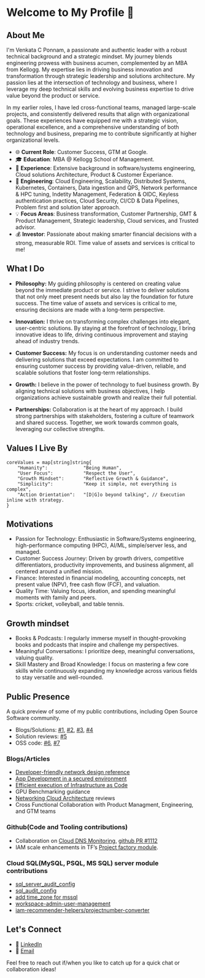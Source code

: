 # Welcome to My Profile 👋

## About Me

I'm Venkata C Ponnam, a passionate and authentic leader with a robust technical background and a strategic mindset. My journey blends engineering prowess with business acumen, complemented by an MBA from Kellogg. My expertise lies in driving business innovation and transformation through strategic leadership and solutions architecture. My passion lies at the intersection of technology and business, where I leverage my deep technical skills and evolving business expertise to drive value beyond the product or service.

In my earlier roles, I have led cross-functional teams, managed large-scale projects, and consistently delivered results that align with organizational goals. These experiences have equipped me with a strategic vision, operational excellence, and a comprehensive understanding of both technology and business, preparing me to contribute significantly at higher organizational levels.

- 🌐 **Current Role**: Customer Success, GTM at Google.
- 🎓 **Education**: MBA @ Kellogg School of Management.
- 💼 **Experience**: Extensive background in software/systems engineering, Cloud solutions Architecture, Product & Customer Experiance.  
- 💼 **Engineering**: Cloud Engineering, Scalability, Distributed Systems, Kubernetes, Containers, Data ingestion and QPS, Network performance & HPC tuning, Indetity Management, Federation & OIDC, Keyless authentication practices, Cloud Security, CI/CD & Data Pipelines, Problem first and solution later approach.  
- 💡 **Focus Areas**: Business transformation, Customer Partnership, GMT & Product Management, Strategic leadership, Cloud services, and Trusted advisor.
- 💰 **Investor**: Passionate about making smarter financial decisions with a strong, measurable ROI. Time value of assets and services is critical to me!

## What I Do

- **Philosophy:** My guiding philosophy is centered on creating value beyond the immediate product or service. I strive to deliver solutions that not only meet present needs but also lay the foundation for future success. The time value of assets and services is critical to me, ensuring decisions are made with a long-term perspective.

- **Innovation:** I thrive on transforming complex challenges into elegant, user-centric solutions. By staying at the forefront of technology, I bring innovative ideas to life, driving continuous improvement and staying ahead of industry trends.

- **Customer Success:** My focus is on understanding customer needs and delivering solutions that exceed expectations. I am committed to ensuring customer success by providing value-driven, reliable, and scalable solutions that foster long-term relationships.

- **Growth:** I believe in the power of technology to fuel business growth. By aligning technical solutions with business objectives, I help organizations achieve sustainable growth and realize their full potential.

- **Partnerships:** Collaboration is at the heart of my approach. I build strong partnerships with stakeholders, fostering a culture of teamwork and shared success. Together, we work towards common goals, leveraging our collective strengths.

## Values I Live By

```golang
coreValues = map[string]string{
    "Humanity":             "Being Human",
    "User Focus":           "Respect the User",
    "Growth Mindset":       "Reflective Growth & Guidance",
    "Simplicity":           "Keep it simple, not everything is complex",
    "Action Orientation":   "[D|G]o beyond talking", // Execution inline with strategy.
}
```

## Motivations
- Passion for Technology: Enthusiastic in Software/Systems engineering, high-performance computing (HPC), AI/ML, simple/server less, and managed.
- Customer Success Journey: Driven by growth drivers, competitive differentiators, productivity improvements, and business alignment, all centered around a unified mission.
- Finance: Interested in financial modeling, accounting concepts, net present value (NPV), free cash flow (FCF), and valuation.
- Quality Time: Valuing focus, ideation, and spending meaningful moments with family and peers.
- Sports: cricket, volleyball, and table tennis.

## Growth mindset
- Books & Podcasts: I regularly immerse myself in thought-provoking books and podcasts that inspire and challenge my perspectives.
- Meaningful Conversations: I prioritize deep, meaningful conversations, valuing quality.
- Skill Mastery and Broad Knowledge: I focus on mastering a few core skills while continuously expanding my knowledge across various fields to stay versatile and well-rounded.

## Public Presence
A quick preview of some of my public contributions, including Open Source Software community.
- Blogs/Solutions: [#1](https://cloud.google.com/blog/products/networking/managing-network-connectivity-through-categorized-vpcs), [#2](https://medium.com/google-cloud/programmatic-dns-record-management-for-google-cloud-vms-9dc07972131c), [#3](https://cloud.google.com/resource-manager/docs/organization-policy/develop-apps-constrained-environment), [#4](https://cloud.google.com/blog/products/infrastructure-modernization/multi-folder-infrastructure-as-code-optimization)
- Solution reviews: [#5](https://cloud.google.com/architecture/architecture-centralized-network-appliances-on-google-cloud)
- OSS code: [#6](https://github.com/terraform-google-modules/terraform-google-project-factory/pulls?q=is%3Apr+author%3A%40me+is%3Aclosed), [#7](https://github.com/terraform-google-modules/terraform-google-sql-db/pulls?q=is%3Apr+author%3A%40me+is%3Aclosed)

### Blogs/Articles
- [Developer-friendly network design reference](https://cloud.google.com/blog/products/networking/managing-network-connectivity-through-categorized-vpcs?e=48754805)
- [App Development in a secured environment](https://cloud.google.com/resource-manager/docs/organization-policy/develop-apps-constrained-environment)
- [Efficient execution of Infrastructure as Code](https://cloud.google.com/blog/products/infrastructure-modernization/multi-folder-infrastructure-as-code-optimization)
- GPU Benchmarking guidance
- [Networking Cloud Architecture](https://cloud.google.com/architecture/architecture-centralized-network-appliances-on-google-cloud) reviews
- Cross Functional Collaboration with Product Managment, Engineering, and GTM teams

### Github(Code and Tooling contributions)
- Collaboration on [Cloud DNS Monitoring](https://cloud.google.com/blog/products/networking/cloud-dns-public-zone-queries-with-cloud-monitoring?e=48754805), [github PR #1112](https://github.com/GoogleCloudPlatform/professional-services/pull/1112)
- IAM scale enhancements in TF’s [Project factory module](https://github.com/terraform-google-modules/terraform-google-project-factory/pull/697/files).

### Cloud SQL(MySQL, PSQL, MS SQL) server module contributions
- [sql_server_audit_config](https://github.com/terraform-google-modules/terraform-google-sql-db/pull/321)
- [sql_audit_config](https://github.com/terraform-google-modules/terraform-google-sql-db/pull/340)
- [add time_zone for mssql](https://github.com/terraform-google-modules/terraform-google-sql-db/pull/488)
- [workspace-admin-user-management](https://github.com/vponnam/professional-services/tree/workspace-admin-user-management/examples/workspace-admin-user-management#readme)
- [iam-recommender-helpers/projectnumber-converter](https://github.com/vponnam/professional-services/tree/iam-recommender-helpers/examples/iam-recommender-helpers/projectnumber-converter#readme)

## Let's Connect
- 💼 [LinkedIn](https://www.linkedin.com/in/venkata-c-ponnam-4b02a148)
- 📧 [Email](mailto:vcponnam@gmail.com)

Feel free to reach out if/when you like to catch up for a quick chat or collaboration ideas!
